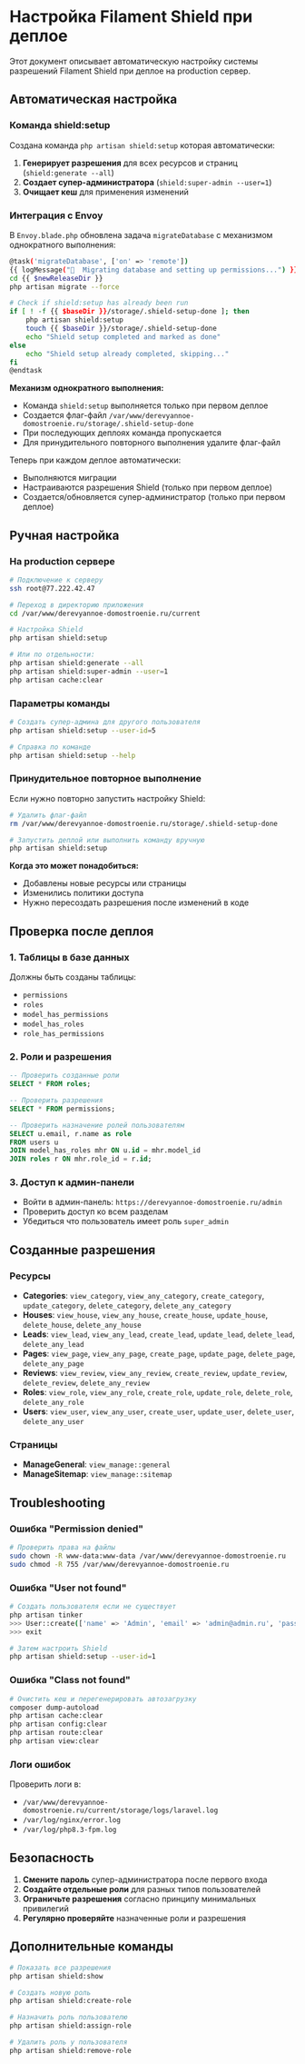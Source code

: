 # Настройка Filament Shield при деплое

Этот документ описывает автоматическую настройку системы разрешений Filament Shield при деплое на production сервер.

## Автоматическая настройка

### Команда shield:setup

Создана команда `php artisan shield:setup` которая автоматически:

1. **Генерирует разрешения** для всех ресурсов и страниц (`shield:generate --all`)
2. **Создает супер-администратора** (`shield:super-admin --user=1`)
3. **Очищает кеш** для применения изменений

### Интеграция с Envoy

В `Envoy.blade.php` обновлена задача `migrateDatabase` с механизмом однократного выполнения:

```bash
@task('migrateDatabase', ['on' => 'remote'])
{{ logMessage("🙈  Migrating database and setting up permissions...") }}
cd {{ $newReleaseDir }}
php artisan migrate --force

# Check if shield:setup has already been run
if [ ! -f {{ $baseDir }}/storage/.shield-setup-done ]; then
    php artisan shield:setup
    touch {{ $baseDir }}/storage/.shield-setup-done
    echo "Shield setup completed and marked as done"
else
    echo "Shield setup already completed, skipping..."
fi
@endtask
```

**Механизм однократного выполнения:**
- Команда `shield:setup` выполняется только при первом деплое
- Создается флаг-файл `/var/www/derevyannoe-domostroenie.ru/storage/.shield-setup-done`
- При последующих деплоях команда пропускается
- Для принудительного повторного выполнения удалите флаг-файл

Теперь при каждом деплое автоматически:
- Выполняются миграции
- Настраиваются разрешения Shield (только при первом деплое)
- Создается/обновляется супер-администратор (только при первом деплое)

## Ручная настройка

### На production сервере

```bash
# Подключение к серверу
ssh root@77.222.42.47

# Переход в директорию приложения
cd /var/www/derevyannoe-domostroenie.ru/current

# Настройка Shield
php artisan shield:setup

# Или по отдельности:
php artisan shield:generate --all
php artisan shield:super-admin --user=1
php artisan cache:clear
```

### Параметры команды

```bash
# Создать супер-админа для другого пользователя
php artisan shield:setup --user-id=5

# Справка по команде
php artisan shield:setup --help
```

### Принудительное повторное выполнение

Если нужно повторно запустить настройку Shield:

```bash
# Удалить флаг-файл
rm /var/www/derevyannoe-domostroenie.ru/storage/.shield-setup-done

# Запустить деплой или выполнить команду вручную
php artisan shield:setup
```

**Когда это может понадобиться:**
- Добавлены новые ресурсы или страницы
- Изменились политики доступа
- Нужно пересоздать разрешения после изменений в коде

## Проверка после деплоя

### 1. Таблицы в базе данных

Должны быть созданы таблицы:
- `permissions`
- `roles`
- `model_has_permissions`
- `model_has_roles` 
- `role_has_permissions`

### 2. Роли и разрешения

```sql
-- Проверить созданные роли
SELECT * FROM roles;

-- Проверить разрешения
SELECT * FROM permissions;

-- Проверить назначение ролей пользователям
SELECT u.email, r.name as role 
FROM users u 
JOIN model_has_roles mhr ON u.id = mhr.model_id 
JOIN roles r ON mhr.role_id = r.id;
```

### 3. Доступ к админ-панели

- Войти в админ-панель: `https://derevyannoe-domostroenie.ru/admin`
- Проверить доступ ко всем разделам
- Убедиться что пользователь имеет роль `super_admin`

## Созданные разрешения

### Ресурсы
- **Categories**: `view_category`, `view_any_category`, `create_category`, `update_category`, `delete_category`, `delete_any_category`
- **Houses**: `view_house`, `view_any_house`, `create_house`, `update_house`, `delete_house`, `delete_any_house`
- **Leads**: `view_lead`, `view_any_lead`, `create_lead`, `update_lead`, `delete_lead`, `delete_any_lead`
- **Pages**: `view_page`, `view_any_page`, `create_page`, `update_page`, `delete_page`, `delete_any_page`
- **Reviews**: `view_review`, `view_any_review`, `create_review`, `update_review`, `delete_review`, `delete_any_review`
- **Roles**: `view_role`, `view_any_role`, `create_role`, `update_role`, `delete_role`, `delete_any_role`
- **Users**: `view_user`, `view_any_user`, `create_user`, `update_user`, `delete_user`, `delete_any_user`

### Страницы
- **ManageGeneral**: `view_manage::general`
- **ManageSitemap**: `view_manage::sitemap`

## Troubleshooting

### Ошибка "Permission denied"

```bash
# Проверить права на файлы
sudo chown -R www-data:www-data /var/www/derevyannoe-domostroenie.ru
sudo chmod -R 755 /var/www/derevyannoe-domostroenie.ru
```

### Ошибка "User not found"

```bash
# Создать пользователя если не существует
php artisan tinker
>>> User::create(['name' => 'Admin', 'email' => 'admin@admin.ru', 'password' => bcrypt('password')]);
>>> exit

# Затем настроить Shield
php artisan shield:setup --user-id=1
```

### Ошибка "Class not found"

```bash
# Очистить кеш и перегенерировать автозагрузку
composer dump-autoload
php artisan cache:clear
php artisan config:clear
php artisan route:clear
php artisan view:clear
```

### Логи ошибок

Проверить логи в:
- `/var/www/derevyannoe-domostroenie.ru/current/storage/logs/laravel.log`
- `/var/log/nginx/error.log`
- `/var/log/php8.3-fpm.log`

## Безопасность

1. **Смените пароль** супер-администратора после первого входа
2. **Создайте отдельные роли** для разных типов пользователей
3. **Ограничьте разрешения** согласно принципу минимальных привилегий
4. **Регулярно проверяйте** назначенные роли и разрешения

## Дополнительные команды

```bash
# Показать все разрешения
php artisan shield:show

# Создать новую роль
php artisan shield:create-role

# Назначить роль пользователю
php artisan shield:assign-role

# Удалить роль у пользователя
php artisan shield:remove-role
```